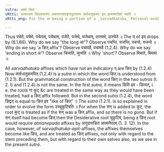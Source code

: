 ```yaml
---
sutra: आतो ङितः
vRtti: आकारस्य ङिदवयवस्य अकारान्तादङ्गादुत्तरस्य सार्वधातुकस्य इय् इत्ययमादेशो भवति ॥
vRtti_eng: For the आ being a portion of a _sarvadhatuka_ Personal ending which is ङित् (i.e. आते, आथे, आताम् and आथाम्), coming after a Verbal stem ending in short अ, there is substituted इय् ॥

---
```

Thus पचेते, पचेथे, पचेताम्, पचेथाम्, यजेते, यजेथे, यजेथाम्, दास्यथे, दास्येते ॥ The य् of इय् drops by (6.1.66). Why do we say "the long आ"? Observe पचन्ति, यजन्ति, पचन्ते, यजन्ते ॥ Why do we say 'a ङित् affix'? Observe पचावहै, पचामहै (1.2.4). Why do we say 'ending in short अ'? Observe चिन्वति, सुन्वति ॥ Why 'short'? Observe मिमाते, मिमाथे ॥

All _sarvadhatuka_ affixes which have not an indicatory प् are ङित् by (1.2.4) Now सार्वधातुकमपित् (1.2.4) is a _sutra_ in which the word ङित् is understood from (1.2.1). But the grammatical construction of the word ङित् in the two _sutras_ (I. 2. I) and (1.2.4) is not the same. In the first _sutra_, it means ङिति इव - ङित्वत्, i. e. the roots गा कुट् &c are treated in the same way as they would have been treated, had a ङित् affix followed. But in the second _sutra_ (1.2.4), the word ङिद्वत् is equal to ङित इव "like of ङित्" ॥ The _sutra_ (1.2.1). is so explained in order to evolve the form उच्चुकुटिषति ॥ For when the सन् is added to कुट्, the root कुट् is treated as if the सन् was a ङित् affix, and so there is no _guna_. But if सन् itself had become ङित् then the Desiderative root चुकुटिष्, being a ङित् root would require _atmanepada_ affixes by अनुदात्तङित आत्मनेपदम् (1. 3. 12). In the case, however, of _sarvadhatuka_-_apit_-affixes, the affixes themselves become like ङित्, and are treated as ङित् affixes, not only with regard to the stem preceding them, but with regard to their own selves also, as we see in the present _sutra_.